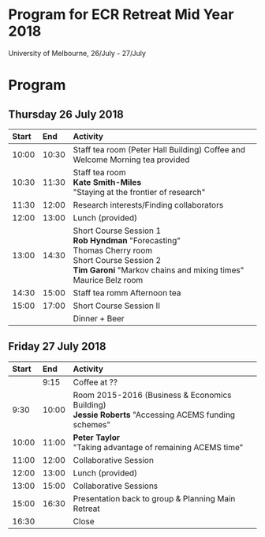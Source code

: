 # Program for ECR Retreat Mid Year 2018
University of Melbourne, 26/July - 27/July

# Program

## Thursday 26 July 2018 


| Start | End     | Activity    |
| :---- | :------ | :------------------------------------------------------------------------------------------------------- |
| 10:00 | 10:30 | Staff tea room (Peter Hall Building) Coffee and Welcome Morning tea provided|
| 10:30 | 11:30 | Staff tea room <br> **Kate Smith-Miles** <br> "Staying at the frontier of research"| 
| 11:30 | 12:00 | Research interests/Finding collaborators |
| 12:00 | 13:00 | Lunch (provided) |
| 13:00 | 14:30 | Short Course Session 1 <br> **Rob Hyndman** "Forecasting" <br> Thomas Cherry room <br> Short Course Session 2 <br> **Tim Garoni** "Markov chains and mixing times" <br> Maurice Belz room| 
| 14:30 | 15:00 | Staff tea romm Afternoon tea  | 
| 15:00 | 17:00 | Short Course Session II |
|  |  | Dinner + Beer |

   
## Friday 27 July 2018

| Start | End     | Activity    |
| :---- | :------ | :---------------------------------------------------------------------------------------------------- |
|  | 9:15 | Coffee at ??|
| 9:30 | 10:00 | Room 2015-2016 (Business & Economics Building) <br> **Jessie Roberts** "Accessing ACEMS funding schemes"|
| 10:00 | 11:00 | **Peter Taylor** <br> "Taking advantage of remaining ACEMS time" |
| 11:00 | 12:00 | Collaborative Session |
| 12:00 | 13:00 | Lunch (provided) |
| 13:00 | 15:00 | Collaborative Sessions |
| 15:00 | 16:30 | Presentation back to group & Planning Main Retreat |
| 16:30 |  | Close |
